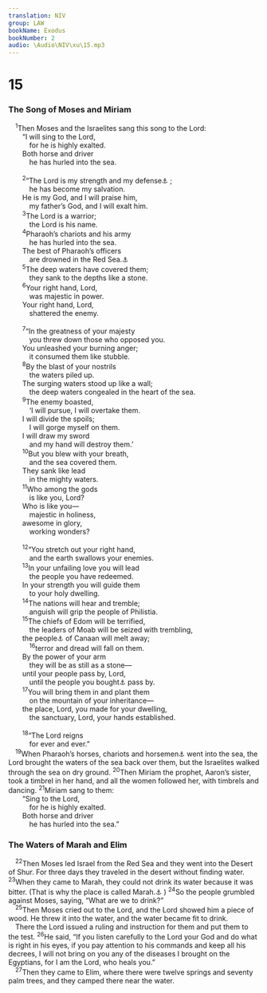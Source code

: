 ```yaml
---
translation: NIV
group: LAW
bookName: Exodus 
bookNumber: 2
audio: \Audio\NIV\xu\15.mp3
---
```


<div class="title"><h1>15</h1><h3>The Song of Moses and Miriam </h3></div>
<span class="verse xu_15_1"> <sup>1</sup>Then Moses and the Israelites sang this song to the Lord: <br/>  “I will sing to the Lord, <br/>   for he is highly exalted. <br/>  Both horse and driver <br/>   he has hurled into the sea. <br/><br/></span>
<span class="verse xu_15_2">  <sup>2</sup>“The Lord is my strength and my defense<a data-toggle="tooltip" data-placement="bottom" title="Or song">⚓</a> ; <br/>   he has become my salvation. <br/>  He is my God, and I will praise him, <br/>   my father’s God, and I will exalt him. <br/></span>
<span class="verse xu_15_3">  <sup>3</sup>The Lord is a warrior; <br/>   the Lord is his name. <br/></span>
<span class="verse xu_15_4">  <sup>4</sup>Pharaoh’s chariots and his army <br/>   he has hurled into the sea. <br/>  The best of Pharaoh’s officers <br/>   are drowned in the Red Sea.<a data-toggle="tooltip" data-placement="bottom" title="Or the Sea of Reeds ; also in verse 22">⚓</a><br/></span>
<span class="verse xu_15_5">  <sup>5</sup>The deep waters have covered them; <br/>   they sank to the depths like a stone. <br/></span>
<span class="verse xu_15_6">  <sup>6</sup>Your right hand, Lord, <br/>   was majestic in power. <br/>  Your right hand, Lord, <br/>   shattered the enemy. <br/><br/></span>
<span class="verse xu_15_7">  <sup>7</sup>“In the greatness of your majesty <br/>   you threw down those who opposed you. <br/>  You unleashed your burning anger; <br/>   it consumed them like stubble. <br/></span>
<span class="verse xu_15_8">  <sup>8</sup>By the blast of your nostrils <br/>   the waters piled up. <br/>  The surging waters stood up like a wall; <br/>   the deep waters congealed in the heart of the sea. <br/></span>
<span class="verse xu_15_9">  <sup>9</sup>The enemy boasted, <br/>   ‘I will pursue, I will overtake them. <br/>  I will divide the spoils; <br/>   I will gorge myself on them. <br/>  I will draw my sword <br/>   and my hand will destroy them.’ <br/></span>
<span class="verse xu_15_10">  <sup>10</sup>But you blew with your breath, <br/>   and the sea covered them. <br/>  They sank like lead <br/>   in the mighty waters. <br/></span>
<span class="verse xu_15_11">  <sup>11</sup>Who among the gods <br/>   is like you, Lord? <br/>  Who is like you— <br/>   majestic in holiness, <br/>  awesome in glory, <br/>   working wonders? <br/><br/></span>
<span class="verse xu_15_12">  <sup>12</sup>“You stretch out your right hand, <br/>   and the earth swallows your enemies. <br/></span>
<span class="verse xu_15_13">  <sup>13</sup>In your unfailing love you will lead <br/>   the people you have redeemed. <br/>  In your strength you will guide them <br/>   to your holy dwelling. <br/></span>
<span class="verse xu_15_14">  <sup>14</sup>The nations will hear and tremble; <br/>   anguish will grip the people of Philistia. <br/></span>
<span class="verse xu_15_15">  <sup>15</sup>The chiefs of Edom will be terrified, <br/>   the leaders of Moab will be seized with trembling, <br/>  the people<a data-toggle="tooltip" data-placement="bottom" title="Or rulers">⚓</a> of Canaan will melt away; <br/></span>
<span class="verse xu_15_16">   <sup>16</sup>terror and dread will fall on them. <br/>  By the power of your arm <br/>   they will be as still as a stone— <br/>  until your people pass by, Lord, <br/>   until the people you bought<a data-toggle="tooltip" data-placement="bottom" title="Or created">⚓</a> pass by. <br/></span>
<span class="verse xu_15_17">  <sup>17</sup>You will bring them in and plant them <br/>   on the mountain of your inheritance— <br/>  the place, Lord, you made for your dwelling, <br/>   the sanctuary, Lord, your hands established. <br/><br/></span>
<span class="verse xu_15_18">  <sup>18</sup>“The Lord reigns <br/>   for ever and ever.” <br/></span>
<span class="verse xu_15_19"> <sup>19</sup>When Pharaoh’s horses, chariots and horsemen<a data-toggle="tooltip" data-placement="bottom" title="Or charioteers">⚓</a> went into the sea, the Lord brought the waters of the sea back over them, but the Israelites walked through the sea on dry ground. </span>
<span class="verse xu_15_20"><sup>20</sup>Then Miriam the prophet, Aaron’s sister, took a timbrel in her hand, and all the women followed her, with timbrels and dancing. </span>
<span class="verse xu_15_21"><sup>21</sup>Miriam sang to them: <br/>  “Sing to the Lord, <br/>   for he is highly exalted. <br/>  Both horse and driver <br/>   he has hurled into the sea.” <br/></span>
<div class="title"><h3>The Waters of Marah and Elim </h3></div>
<span class="verse xu_15_22"> <sup>22</sup>Then Moses led Israel from the Red Sea and they went into the Desert of Shur. For three days they traveled in the desert without finding water. </span>
<span class="verse xu_15_23"><sup>23</sup>When they came to Marah, they could not drink its water because it was bitter. (That is why the place is called Marah.<a data-toggle="tooltip" data-placement="bottom" title="means bitter.">⚓</a> ) </span>
<span class="verse xu_15_24"><sup>24</sup>So the people grumbled against Moses, saying, “What are we to drink?” <br/></span>
<span class="verse xu_15_25"> <sup>25</sup>Then Moses cried out to the Lord, and the Lord showed him a piece of wood. He threw it into the water, and the water became fit to drink. <br/> There the Lord issued a ruling and instruction for them and put them to the test. </span>
<span class="verse xu_15_26"><sup>26</sup>He said, “If you listen carefully to the Lord your God and do what is right in his eyes, if you pay attention to his commands and keep all his decrees, I will not bring on you any of the diseases I brought on the Egyptians, for I am the Lord, who heals you.” <br/></span>
<span class="verse xu_15_27"> <sup>27</sup>Then they came to Elim, where there were twelve springs and seventy palm trees, and they camped there near the water. <br/></span>
